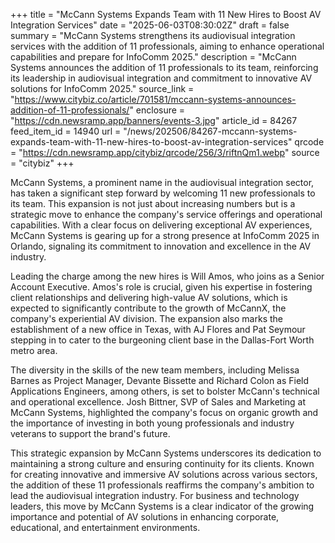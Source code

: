 +++
title = "McCann Systems Expands Team with 11 New Hires to Boost AV Integration Services"
date = "2025-06-03T08:30:02Z"
draft = false
summary = "McCann Systems strengthens its audiovisual integration services with the addition of 11 professionals, aiming to enhance operational capabilities and prepare for InfoComm 2025."
description = "McCann Systems announces the addition of 11 professionals to its team, reinforcing its leadership in audiovisual integration and commitment to innovative AV solutions for InfoComm 2025."
source_link = "https://www.citybiz.co/article/701581/mccann-systems-announces-addition-of-11-professionals/"
enclosure = "https://cdn.newsramp.app/banners/events-3.jpg"
article_id = 84267
feed_item_id = 14940
url = "/news/202506/84267-mccann-systems-expands-team-with-11-new-hires-to-boost-av-integration-services"
qrcode = "https://cdn.newsramp.app/citybiz/qrcode/256/3/riftnQm1.webp"
source = "citybiz"
+++

<p>McCann Systems, a prominent name in the audiovisual integration sector, has taken a significant step forward by welcoming 11 new professionals to its team. This expansion is not just about increasing numbers but is a strategic move to enhance the company's service offerings and operational capabilities. With a clear focus on delivering exceptional AV experiences, McCann Systems is gearing up for a strong presence at InfoComm 2025 in Orlando, signaling its commitment to innovation and excellence in the AV industry.</p><p>Leading the charge among the new hires is Will Amos, who joins as a Senior Account Executive. Amos's role is crucial, given his expertise in fostering client relationships and delivering high-value AV solutions, which is expected to significantly contribute to the growth of McCannX, the company's experiential AV division. The expansion also marks the establishment of a new office in Texas, with AJ Flores and Pat Seymour stepping in to cater to the burgeoning client base in the Dallas-Fort Worth metro area.</p><p>The diversity in the skills of the new team members, including Melissa Barnes as Project Manager, Devante Bissette and Richard Colon as Field Applications Engineers, among others, is set to bolster McCann's technical and operational excellence. Josh Bittner, SVP of Sales and Marketing at McCann Systems, highlighted the company's focus on organic growth and the importance of investing in both young professionals and industry veterans to support the brand's future.</p><p>This strategic expansion by McCann Systems underscores its dedication to maintaining a strong culture and ensuring continuity for its clients. Known for creating innovative and immersive AV solutions across various sectors, the addition of these 11 professionals reaffirms the company's ambition to lead the audiovisual integration industry. For business and technology leaders, this move by McCann Systems is a clear indicator of the growing importance and potential of AV solutions in enhancing corporate, educational, and entertainment environments.</p>